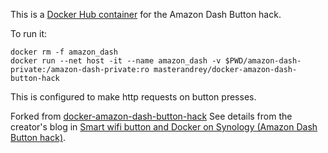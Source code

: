 This is a [Docker Hub container](https://hub.docker.com/r/masterandrey/docker-amazon-dash-button-hack/) 
for the Amazon Dash Button hack.

To run it:
```
docker rm -f amazon_dash
docker run --net host -it --name amazon_dash -v $PWD/amazon-dash-private:/amazon-dash-private:ro masterandrey/docker-amazon-dash-button-hack
```

This is configured to make http requests on button presses.

Forked from [docker-amazon-dash-button-hack](https://github.com/masterandrey/docker-amazon-dash-button-hack)
See details from the creator's blog in [Smart wifi button and Docker on Synology (Amazon Dash Button hack)](http://masterandrey.com/posts/en/amazon_dash_button_hack/).
